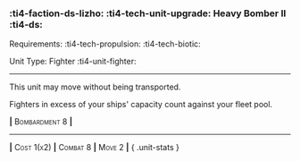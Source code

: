 ### :ti4-faction-ds-lizho: :ti4-tech-unit-upgrade: **Heavy Bomber II** :ti4-ds:

Requirements: :ti4-tech-propulsion: :ti4-tech-biotic:

Unit Type: Fighter :ti4-unit-fighter:

---

This unit may move without being transported.

Fighters in excess of your ships' capacity count against your fleet pool.

__|__ <span style="font-variant:small-caps;">Bombardment 8</span> __|__

---

__|__ <span style="font-variant:small-caps;">Cost 1(x2)</span> __|__ <span style="font-variant:small-caps;">Combat 8</span> __|__ <span style="font-variant:small-caps;">Move 2</span> __|__
{ .unit-stats }
